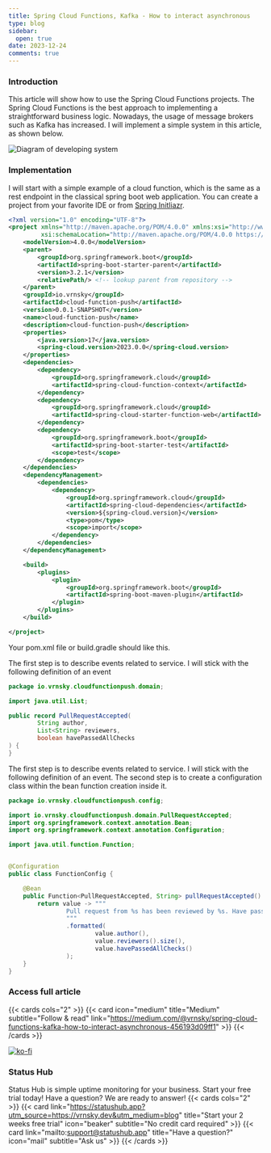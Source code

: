```yaml
---
title: Spring Cloud Functions, Kafka - How to interact asynchronous
type: blog
sidebar:
  open: true
date: 2023-12-24
comments: true
---
```


### Introduction
This article will show how to use the Spring Cloud Functions projects. The Spring Cloud Functions is the best approach to implementing a straightforward business logic.
Nowadays, the usage of message brokers such as Kafka has increased.
I will implement a simple system in this article, as shown below.

![Diagram of developing system](/images/eda/sb-cf-kafka-1.png "Diagram of developing system")

### Implementation
I will start with a simple example of a cloud function,
which is the same as a rest endpoint in the classical spring boot web application.
You can create a project from your favorite IDE or from [Spring Initliazr](https://start.spring.io/).

```xml {filename="pom.xml"}
<?xml version="1.0" encoding="UTF-8"?>
<project xmlns="http://maven.apache.org/POM/4.0.0" xmlns:xsi="http://www.w3.org/2001/XMLSchema-instance"
         xsi:schemaLocation="http://maven.apache.org/POM/4.0.0 https://maven.apache.org/xsd/maven-4.0.0.xsd">
    <modelVersion>4.0.0</modelVersion>
    <parent>
        <groupId>org.springframework.boot</groupId>
        <artifactId>spring-boot-starter-parent</artifactId>
        <version>3.2.1</version>
        <relativePath/> <!-- lookup parent from repository -->
    </parent>
    <groupId>io.vrnsky</groupId>
    <artifactId>cloud-function-push</artifactId>
    <version>0.0.1-SNAPSHOT</version>
    <name>cloud-function-push</name>
    <description>cloud-function-push</description>
    <properties>
        <java.version>17</java.version>
        <spring-cloud.version>2023.0.0</spring-cloud.version>
    </properties>
    <dependencies>
        <dependency>
            <groupId>org.springframework.cloud</groupId>
            <artifactId>spring-cloud-function-context</artifactId>
        </dependency>
        <dependency>
            <groupId>org.springframework.cloud</groupId>
            <artifactId>spring-cloud-starter-function-web</artifactId>
        </dependency>
        <dependency>
            <groupId>org.springframework.boot</groupId>
            <artifactId>spring-boot-starter-test</artifactId>
            <scope>test</scope>
        </dependency>
    </dependencies>
    <dependencyManagement>
        <dependencies>
            <dependency>
                <groupId>org.springframework.cloud</groupId>
                <artifactId>spring-cloud-dependencies</artifactId>
                <version>${spring-cloud.version}</version>
                <type>pom</type>
                <scope>import</scope>
            </dependency>
        </dependencies>
    </dependencyManagement>

    <build>
        <plugins>
            <plugin>
                <groupId>org.springframework.boot</groupId>
                <artifactId>spring-boot-maven-plugin</artifactId>
            </plugin>
        </plugins>
    </build>

</project>
```

Your pom.xml file or build.gradle should like this.

The first step is to describe events related to service. I will stick with the following definition of an event

```java {filename="PullRequestAccepted.java"}
package io.vrnsky.cloudfunctionpush.domain;

import java.util.List;

public record PullRequestAccepted(
        String author,
        List<String> reviewers,
        boolean havePassedAllChecks
) {
}
```
The first step is to describe events related to service. I will stick with the following definition of an event.
The second step is to create a configuration class within the bean function creation inside it.

```java {filename="FunctionConfig.java"}
package io.vrnsky.cloudfunctionpush.config;

import io.vrnsky.cloudfunctionpush.domain.PullRequestAccepted;
import org.springframework.context.annotation.Bean;
import org.springframework.context.annotation.Configuration;

import java.util.function.Function;


@Configuration
public class FunctionConfig {

    @Bean
    public Function<PullRequestAccepted, String> pullRequestAccepted() {
        return value -> """
                Pull request from %s has been reviewed by %s. Have passed all checks: %b
                """
                .formatted(
                        value.author(),
                        value.reviewers().size(),
                        value.havePassedAllChecks()
                );
    }
}

```

### Access full article
{{< cards cols="2" >}}
{{< card icon="medium" title="Medium" subtitle="Follow & read" link="https://medium.com/@vrnsky/spring-cloud-functions-kafka-how-to-interact-asynchronous-456193d09ff1" >}}
{{< /cards >}}

[![ko-fi](https://ko-fi.com/img/githubbutton_sm.svg)](https://ko-fi.com/J3J416GZA5)

### Status Hub
Status Hub is simple uptime monitoring for your business. Start your free trial today!
Have a question? We are ready to answer!
{{< cards cols="2" >}}
{{< card link="https://statushub.app?utm_source=https://vrnsky.dev&utm_medium=blog" title="Start your 2 weeks free trial" icon="beaker" subtitle="No credit card required" >}}
{{< card link="mailto:support@statushub.app" title="Have a question?" icon="mail" subtitle="Ask us" >}}
{{< /cards >}}
